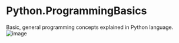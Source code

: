 # Python.ProgrammingBasics
Basic, general programming concepts explained in Python language.
![image](https://user-images.githubusercontent.com/82093992/166131279-374faccc-de9b-4be3-b334-75f048042b16.png)
